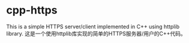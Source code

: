 # cpp-https
This is a simple HTTPS server/client implemented in C++ using httplib library.
这是一个使用httplib库实现的简单的HTTPS服务器/用户的C++代码。